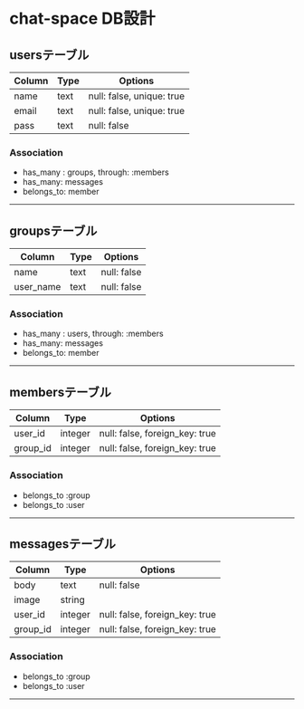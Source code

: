#  chat-space DB設計


## usersテーブル

|Column|Type|Options|
|------|----|-------|
|name|text|null: false, unique: true|
|email|text|null: false, unique: true|
|pass|text|null: false|

### Association
- has_many : groups, through: :members
- has_many: messages
- belongs_to: member
******

## groupsテーブル

|Column|Type|Options|
|------|----|-------|
|name|text|null: false|
|user_name|text|null: false|

### Association
- has_many : users, through: :members
- has_many: messages
- belongs_to: member
********

## membersテーブル

|Column|Type|Options|
|------|----|-------|
|user_id|integer|null: false, foreign_key: true|
|group_id|integer|null: false, foreign_key: true|

### Association
- belongs_to :group
- belongs_to :user
********

## messagesテーブル

|Column|Type|Options|
|------|----|-------|
|body|text|null: false|
|image|string||
|user_id|integer|null: false, foreign_key: true|
|group_id|integer|null: false, foreign_key: true|

### Association
- belongs_to :group
- belongs_to :user
********
